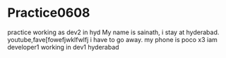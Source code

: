 # Practice0608
practice
working as dev2 in hyd
My name is sainath,
i stay at hyderabad.
youtube,fave[fowefjwklfwlfj
i have to go away.
my phone is poco x3
iam developer1
working in dev1 hyderabad


